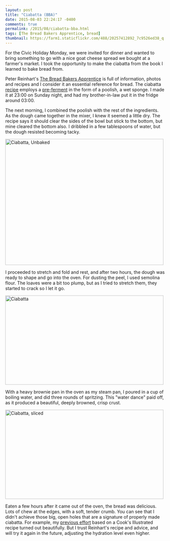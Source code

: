 ```yaml
---
layout: post
title: "Ciabatta (BBA)"
date: 2015-08-03 22:24:17 -0400
comments: true
permalink: /2015/08/ciabatta-bba.html
tags: [The Bread Bakers Apprentice, bread]
thumbnail: https://farm1.staticflickr.com/488/20257412892_7c9526ed38_q.jpg
---
```


For the Civic Holiday Monday, we were invited for dinner and wanted to
bring something to go with a nice goat cheese spread we bought at a
farmer's market. I took the opportunity to make the ciabatta from 
the book I learned to bake bread from.

Peter Reinhart's [The Bread Bakers
Apprentice](/tag/the-bread-bakers-apprentice/) is full of
information, photos and recipes and I consider it an essential reference
for bread. The ciabatta
[recipe](https://www.reddit.com/r/Breadit/comments/1x4uh0/ciabatta_from_peter_reinharts_bread_bakers/)
employs a [pre-ferment](https://en.wikipedia.org/wiki/Pre-ferment) in the 
form of a poolish, a wet sponge. I made it at 23:00 on Sunday night, and
had my brother-in-law put it in the fridge around 03:00.

The next morning, I combined the poolish with the rest of the
ingredients. As the dough came together in the mixer, I knew it seemed a
little dry. The recipe says it should clear the sides of the bowl but
stick to the bottom, but mine cleared the bottom also. I dribbled in a
few tablespoons of water, but the dough resisted becoming tacky.

<a data-flickr-embed="true"
href="https://www.flickr.com/photos/gnuf/20262056895/in/photostream/"
title="Ciabatta, Unbaked"><img
src="https://farm1.staticflickr.com/348/20262056895_91c6357a03.jpg"
width="500" height="397" alt="Ciabatta, Unbaked"></a><script async
src="//embedr.flickr.com/assets/client-code.js"
charset="utf-8"></script>

I proceeded to stretch and fold and rest, and after two hours, the dough
was ready to shape and go into the oven. For dusting the peel, I used
semolina flour. The loaves were a bit too plump, but as I tried to stretch 
them, they started to crack so I let it go.

<a data-flickr-embed="true"
href="https://www.flickr.com/photos/gnuf/20257412892/in/photostream/"
title="Ciabatta, baked"><img
src="https://farm1.staticflickr.com/488/20257412892_7c9526ed38.jpg"
width="500" height="281" alt="Ciabatta"></a><script async
src="//embedr.flickr.com/assets/client-code.js"
charset="utf-8"></script>

With a heavy brownie pan in the oven as my steam pan, I poured in a cup
of boiling water, and did three rounds of spritzing. This "water dance"
paid off, as it produced a beautiful, deeply browned, crisp crust.

<a data-flickr-embed="true"
href="https://www.flickr.com/photos/gnuf/20097290610/in/photostream/"
title="Ciabatta, sliced"><img
src="https://farm1.staticflickr.com/394/20097290610_a3cc11baf3.jpg"
width="500" height="281" alt="Ciabatta, sliced"></a><script async
src="//embedr.flickr.com/assets/client-code.js"
charset="utf-8"></script>

Eaten a few hours after it came out of the oven, the bread was
delicious. Lots of chew at the edges, with a soft, tender crumb. You can
see that I didn't achieve those big, open holes that are a signature of 
properly made ciabatta. For example, my [previous
effort](/2010/01/ciabatta.html) based on a Cook's Illustrated recipe
turned out beautifully. But I trust Reinhart's recipe and advice, and
will try it again in the future, adjusting the hydration level even
higher.
